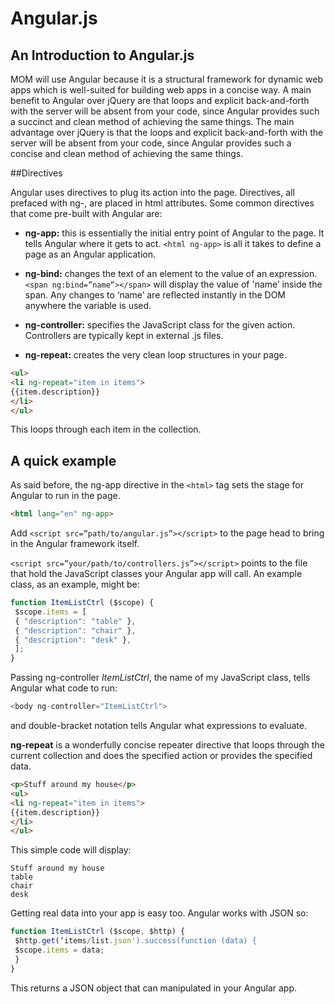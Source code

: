 Angular.js
======================
## An Introduction to Angular.js
MOM will use Angular because it is a structural framework for dynamic web apps which is  well-suited for building 
web apps in a concise way. A main benefit to Angular over jQuery are that loops and explicit back-and-forth with the server will be absent from your code, since Angular provides such a succinct and clean method of achieving the same things. The main advantage over jQuery is that the loops and explicit back-and-forth with the server will be absent from your code, since Angular provides such a concise and clean method of achieving the same things.

##Directives

Angular uses directives to plug its action into the page. Directives, all prefaced with ng-, are placed in html attributes. Some common directives that come pre-built with Angular are:

- **ng-app:** this is essentially the initial entry point of Angular to the page. 
It tells Angular where it gets to act. `<html ng-app>` is all it takes to define a page as 
an Angular application.

- **ng-bind:** changes the text of an element to the value of an expression.
`<span ng:bind=”name”></span>` will display the value of 'name’ inside the span. Any changes to 
‘name’ are reflected instantly in the DOM anywhere the variable is used.

- **ng-controller:** specifies the JavaScript class for the given action. 
Controllers are typically kept in external .js files.

- **ng-repeat:** creates the very clean loop structures in your page.
```html
<ul>
<li ng-repeat="item in items">
{{item.description}}
</li>
</ul>
```
This loops through each item in the collection.

## A quick example

As said before, the ng-app directive in the `<html>` tag sets the stage for Angular to run in the page.
```html
<html lang="en" ng-app>
```

Add `<script src=”path/to/angular.js”></script>` to the page head to bring in the Angular framework itself.

`<script src=”your/path/to/controllers.js”></script>` points to the file that hold the JavaScript classes your Angular app will call. An example class, as an example, might be:
```javascript
function ItemListCtrl ($scope) {
 $scope.items = [
 { "description": "table" },
 { "description": "chair" },
 { "description": "desk" },
 ];
}
```
Passing ng-controller *ItemListCtrl*, the name of my JavaScript class, tells Angular what code to run:
```javascript
<body ng-controller="ItemListCtrl">
```

and double-bracket notation tells Angular what expressions to evaluate.

**ng-repeat** is a wonderfully concise repeater directive that loops through the current collection and does the specified action or provides the specified data.

```html
<p>Stuff around my house</p>
<ul>
<li ng-repeat="item in items">
{{item.description}}
</li>
</ul>
```
This simple code will display:

```
Stuff around my house
table
chair
desk
```

Getting real data into your app is easy too. Angular works with JSON so:

```javascript
function ItemListCtrl ($scope, $http) {
 $http.get(‘items/list.json').success(function (data) {
 $scope.items = data;
 }
}
```

This returns a JSON object that can manipulated in your Angular app.
